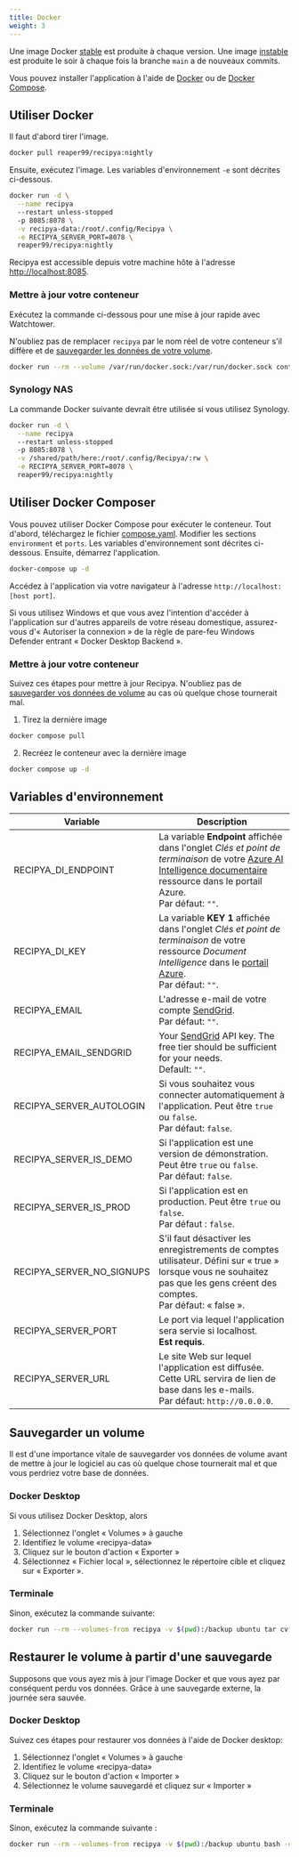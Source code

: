 ```yaml
---
title: Docker
weight: 3
---
```


Une image Docker [stable](https://hub.docker.com/layers/reaper99/recipya/v1.2.0/images/sha256-a32780f33d0c50388ebb955fb837f6ee9b1339987e3898a53ddd5b1f737c7f6e?context=repo) est produite à chaque version.
Une image [instable](https://hub.docker.com/layers/reaper99/recipya/nightly/images/sha256-b2238a11a53982953df5bbcfd7796a19fa382abf75d316b62fa05ac1c867332c?context=repo) est produite le soir à chaque fois la branche `main` a de nouveaux commits.

Vous pouvez installer l'application à l'aide de [Docker](https://www.docker.com/) ou de [Docker Compose](https://docs.docker.com/compose/).

## Utiliser Docker

Il faut d'abord tirer l'image.

```bash
docker pull reaper99/recipya:nightly
```

Ensuite, exécutez l'image. Les variables d'environnement `-e` sont décrites ci-dessous.

```bash
docker run -d \
  --name recipya
  --restart unless-stopped
  -p 8085:8078 \
  -v recipya-data:/root/.config/Recipya \
  -e RECIPYA_SERVER_PORT=8078 \
  reaper99/recipya:nightly
```

Recipya est accessible depuis votre machine hôte à l'adresse [http://localhost:8085](http://localhost:8085).

### Mettre à jour votre conteneur

Exécutez la commande ci-dessous pour une mise à jour rapide avec Watchtower.

N'oubliez pas de remplacer `recipya` par le nom réel de votre conteneur s'il diffère et de [sauvegarder les données de votre volume](#sauvegarder-un-volume).

```bash
docker run --rm --volume /var/run/docker.sock:/var/run/docker.sock containrrr/watchtower --run-once recipya
```

### Synology NAS

La commande Docker suivante devrait être utilisée si vous utilisez Synology.

```bash
docker run -d \
  --name recipya
  --restart unless-stopped
  -p 8085:8078 \
  -v /shared/path/here:/root/.config/Recipya/:rw \
  -e RECIPYA_SERVER_PORT=8078 \
  reaper99/recipya:nightly
```

## Utiliser Docker Composer

Vous pouvez utiliser Docker Compose pour exécuter le conteneur. Tout d'abord, téléchargez le fichier [compose.yaml](https://github.com/reaper47/recipya/blob/main/deploy/compose.yaml).
Modifier les sections `environment` et `ports`. Les variables d'environnement sont décrites ci-dessous. Ensuite, démarrez l'application.

```bash
docker-compose up -d
```

Accédez à l'application via votre navigateur à l'adresse `http://localhost:[host port]`.

Si vous utilisez Windows et que vous avez l'intention d'accéder à l'application sur d'autres appareils de votre réseau domestique, 
assurez-vous d'« Autoriser la connexion » de la règle de pare-feu Windows Defender entrant « Docker Desktop Backend ».

### Mettre à jour votre conteneur

Suivez ces étapes pour mettre à jour Recipya. N'oubliez pas de [sauvegarder vos données de volume](#sauvegarder-un-volume) au cas où quelque chose tournerait mal.

1. Tirez la dernière image
```bash
docker compose pull
```
2. Recréez le conteneur avec la dernière image
```bash
docker compose up -d
```

## Variables d'environnement

| Variable                    | Description                                                                                                                                                                                                                                                         |
|-----------------------------|---------------------------------------------------------------------------------------------------------------------------------------------------------------------------------------------------------------------------------------------------------------------|
| RECIPYA_DI_ENDPOINT         | La variable **Endpoint** affichée dans l'onglet *Clés et point de terminaison* de votre [Azure AI Intelligence documentaire](https://azure.microsoft.com/en-us/products/ai-services/ai-document-intelligence) ressource dans le portail Azure.<br>Par défaut: `""`. |
| RECIPYA_DI_KEY              | La variable **KEY 1** affichée dans l'onglet *Clés et point de terminaison* de votre ressource *Document Intelligence* dans le [portail Azure](https://portal.azure.com/#home).<br>Par défaut: `""`.                                                                |
| RECIPYA_EMAIL               | L'adresse e-mail de votre compte [SendGrid](https://sendgrid.com/).<br>Par défaut: `""`.                                                                                                                                                                            |
| RECIPYA_EMAIL_SENDGRID      | Your [SendGrid](https://app.sendgrid.com/settings/api_keys) API key. The free tier should be sufficient for your needs.<br>Default: `""`.                                                                                                                           |
| RECIPYA_SERVER_AUTOLOGIN    | Si vous souhaitez vous connecter automatiquement à l'application. Peut être `true` ou `false`.<br>Par défaut: `false`.                                                                                                                                              |
| RECIPYA_SERVER_IS_DEMO      | Si l'application est une version de démonstration. Peut être `true` ou `false`.<br>Par défaut: `false`.                                                                                                                                                             |
| RECIPYA_SERVER_IS_PROD      | Si l'application est en production. Peut être `true` ou `false`.<br>Par défaut : `false`.                                                                                                                                                                           |
| RECIPYA_SERVER_NO_SIGNUPS   | S'il faut désactiver les enregistrements de comptes utilisateur. Défini sur « true » lorsque vous ne souhaitez pas que les gens créent des comptes.<br>Par défaut: « false ».                                                                                       |
| RECIPYA_SERVER_PORT         | Le port via lequel l'application sera servie si localhost.<br>**Est requis**.                                                                                                                                                                                       |
| RECIPYA_SERVER_URL          | Le site Web sur lequel l'application est diffusée. Cette URL servira de lien de base dans les e-mails.<br>Par défaut: `http://0.0.0.0`.                                                                                                                             |

## Sauvegarder un volume

Il est d'une importance vitale de sauvegarder vos données de volume avant de mettre à jour le logiciel au cas où quelque chose tournerait mal et que vous perdriez votre base de données.

### Docker Desktop

Si vous utilisez Docker Desktop, alors
1. Sélectionnez l'onglet « Volumes » à gauche
2. Identifiez le volume «recipya-data»
3. Cliquez sur le bouton d'action « Exporter »
4. Sélectionnez « Fichier local », sélectionnez le répertoire cible et cliquez sur « Exporter ».

### Terminale

Sinon, exécutez la commande suivante:
```bash
docker run --rm --volumes-from recipya -v $(pwd):/backup ubuntu tar cvf /backup/recipya-volume-backup.tar /root/.config/Recipya
```

## Restaurer le volume à partir d'une sauvegarde

Supposons que vous ayez mis à jour l'image Docker et que vous ayez par conséquent perdu vos données. Grâce à une sauvegarde externe, la journée sera sauvée.

### Docker Desktop

Suivez ces étapes pour restaurer vos données à l'aide de Docker desktop:
1. Sélectionnez l'onglet « Volumes » à gauche
2. Identifiez le volume «recipya-data»
3. Cliquez sur le bouton d'action « Importer »
4. Sélectionnez le volume sauvegardé et cliquez sur « Importer »

### Terminale

Sinon, exécutez la commande suivante :

```bash
docker run --rm --volumes-from recipya -v $(pwd):/backup ubuntu bash -c "cd /root && tar xvf /backup/recipya-volume-backup.tar --strip 1"
```
